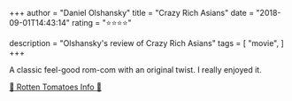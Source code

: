 +++
author = "Daniel Olshansky"
title = "Crazy Rich Asians"
date = "2018-09-01T14:43:14"
rating = "⭐⭐⭐⭐"

description = "Olshansky's review of Crazy Rich Asians"
tags = [
    "movie",
]
+++


A classic feel-good rom-com with an original twist. I really enjoyed it.

[🍅 Rotten Tomatoes Info 🍅](https://www.rottentomatoes.com//m/crazy_rich_asians)